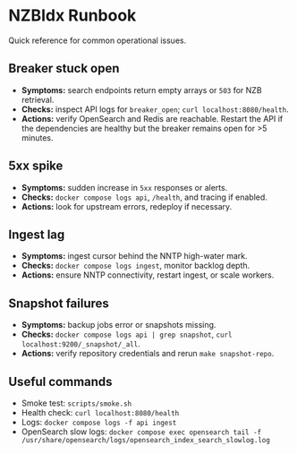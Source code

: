 # NZBIdx Runbook

Quick reference for common operational issues.

## Breaker stuck open
- **Symptoms:** search endpoints return empty arrays or `503` for NZB retrieval.
- **Checks:** inspect API logs for `breaker_open`; `curl localhost:8080/health`.
- **Actions:** verify OpenSearch and Redis are reachable. Restart the API if the
  dependencies are healthy but the breaker remains open for >5 minutes.

## 5xx spike
- **Symptoms:** sudden increase in `5xx` responses or alerts.
- **Checks:** `docker compose logs api`, `/health`, and tracing if enabled.
- **Actions:** look for upstream errors, redeploy if necessary.

## Ingest lag
- **Symptoms:** ingest cursor behind the NNTP high-water mark.
- **Checks:** `docker compose logs ingest`, monitor backlog depth.
- **Actions:** ensure NNTP connectivity, restart ingest, or scale workers.

## Snapshot failures
- **Symptoms:** backup jobs error or snapshots missing.
- **Checks:** `docker compose logs api | grep snapshot`,
  `curl localhost:9200/_snapshot/_all`.
- **Actions:** verify repository credentials and rerun `make snapshot-repo`.

## Useful commands
- Smoke test: `scripts/smoke.sh`
- Health check: `curl localhost:8080/health`
- Logs: `docker compose logs -f api ingest`
- OpenSearch slow logs:
  `docker compose exec opensearch tail -f /usr/share/opensearch/logs/opensearch_index_search_slowlog.log`
